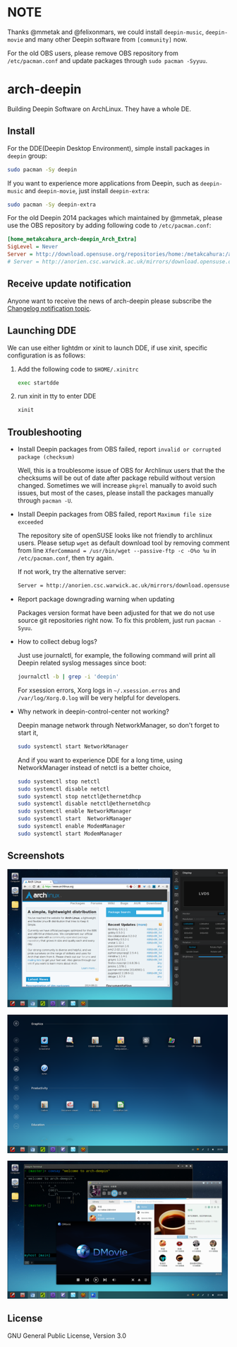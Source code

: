 NOTE
====

Thanks @mmetak and @felixonmars, we could install `deepin-music`,
`deepin-movie` and many other Deepin software from `[community]`
now.

For the old OBS users, please remove OBS repository from
`/etc/pacman.conf` and update packages through `sudo pacman -Syyuu`.

arch-deepin
===========

Building Deepin Software on ArchLinux. They have a whole DE.

Install
-------

For the DDE(Deepin Desktop Environment), simple install packages in
`deepin` group:

```sh
sudo pacman -Sy deepin
```

If you want to experience more applications from Deepin, such as
`deepin-music` and `deepin-movie`, just install `deepin-extra`:

```sh
sudo pacman -Sy deepin-extra
```

For the old Deepin 2014 packages which maintained by @mmetak, please
use the OBS repository by adding following code to `/etc/pacman.conf`:

```ini
[home_metakcahura_arch-deepin_Arch_Extra]
SigLevel = Never
Server = http://download.opensuse.org/repositories/home:/metakcahura:/arch-deepin/Arch_Extra/$arch
# Server = http://anorien.csc.warwick.ac.uk/mirrors/download.opensuse.org/repositories/home:/metakcahura:/arch-deepin/Arch_Extra/$arch
```

Receive update notification
---------------------------

Anyone want to receive the news of arch-deepin please subscribe the [Changelog notification topic](https://github.com/fasheng/arch-deepin/issues/67).

Launching DDE
-------------

  We can use either lightdm or xinit to launch DDE, if use xinit,
  specific configuration is as follows:

  1. Add the following code to `$HOME/.xinitrc`

     ```sh
     exec startdde
     ```

  2. run xinit in tty to enter DDE

     ```sh
     xinit
     ```

Troubleshooting
---------------

  - Install Deepin packages from OBS failed, report `invalid or corrupted package (checksum)`

    Well, this is a troublesome issue of OBS for Archlinux users that
    the the checksums will be out of date after package rebuild
    without version changed. Sometimes we will increase `pkgrel`
    manually to avoid such issues, but most of the cases, please
    install the packages manually through `pacman -U`.

  - Install Deepin packages from OBS failed, report `Maximum file size
    exceeded`

    The repository site of openSUSE looks like not friendly to
    archlinux users. Please setup `wget` as default download tool by
    removing comment from line `XferCommand = /usr/bin/wget
    --passive-ftp -c -O%o %u` in `/etc/pacman.conf`, then try again.

    If not work, try the alternative server:

    ```sh
    Server = http://anorien.csc.warwick.ac.uk/mirrors/download.opensuse.org/repositories/home:/metakcahura:/arch-deepin/Arch_Extra/$arch
    ```

  - Report package downgrading warning when updating

    Packages version format have been adjusted for that we do not use
    source git repositories right now. To fix this problem, just run
    `pacman -Syuu`.

  - How to collect debug logs?

    Just use journalctl, for example, the following command will
    print all Deepin related syslog messages since boot:

    ```sh
    journalctl -b | grep -i 'deepin'
    ```

    For xsession errors, Xorg logs in `~/.xsession.erros` and
    `/var/log/Xorg.0.log` will be very helpful for developers.

  - Why network in deepin-control-center not working?

    Deepin manage network through NetworkManager, so don't
    forget to start it,

    ```sh
    sudo systemctl start NetworkManager
    ```

    And if you want to experience DDE for a long time, using
    NetworkManager instead of netctl is a better choice,

    ```sh
    sudo systemctl stop netctl
    sudo systemctl disable netctl
    sudo systemctl stop netctl@ethernetdhcp
    sudo systemctl disable netctl@ethernetdhcp
    sudo systemctl enable NetworkManager
    sudo systemctl start  NetworkManager
    sudo systemctl enable ModemManager
    sudo systemctl start ModemManager
    ```

Screenshots
-----------

<img src="./screenshot/dde_2014.1_01.png"
width=500/>

<img src="./screenshot/dde_2014.1_02.png"
width=500/>

<img src="./screenshot/dde_2014.1_03.png"
width=500/>

License
-------

GNU General Public License, Version 3.0
